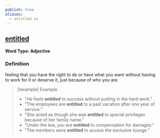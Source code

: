 ```yaml
---
publish: true
aliases:
  - entitled to
---
```


## [entitled](https://dictionary.cambridge.org/dictionary/english/entitled)
#### Word Type: Adjective
### Definition
feeling that you have the right to do or have what you want without having to work for it or deserve it, just because of who you are.

> [!example] Example
> 
> - "He feels **entitled** to success without putting in the hard work."
> - "The employees are **entitled** to a paid vacation after one year of service."
> - "She acted as though she was **entitled** to special privileges because of her family name."
> - "Under the law, you are **entitled** to compensation for damages."
> - "The members were **entitled** to access the exclusive lounge."
